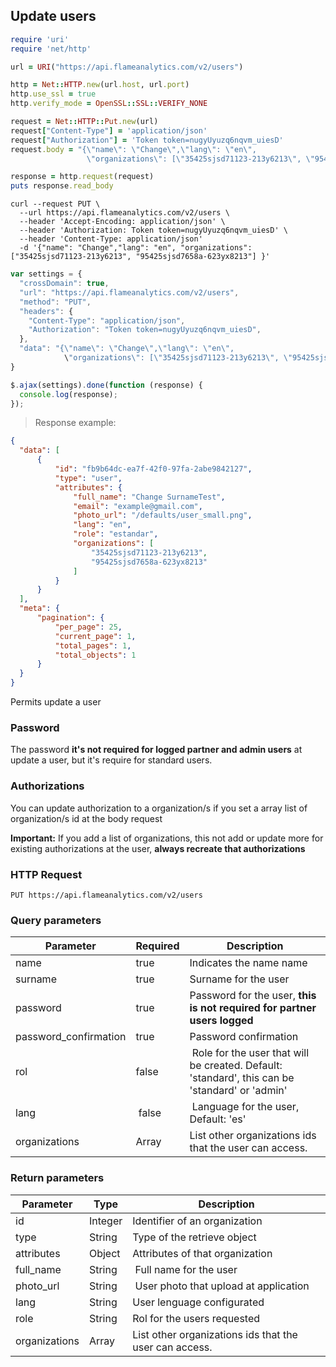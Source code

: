 ## Update users

```ruby
require 'uri'
require 'net/http'

url = URI("https://api.flameanalytics.com/v2/users")

http = Net::HTTP.new(url.host, url.port)
http.use_ssl = true
http.verify_mode = OpenSSL::SSL::VERIFY_NONE

request = Net::HTTP::Put.new(url)
request["Content-Type"] = 'application/json'
request["Authorization"] = 'Token token=nugyUyuzq6nqvm_uiesD'
request.body = "{\"name\": \"Change\",\"lang\": \"en\",
                 \"organizations\": [\"35425sjsd71123-213y6213\", \"95425sjsd7658a-623yx8213\"] }"

response = http.request(request)
puts response.read_body
```

```shell
curl --request PUT \
  --url https://api.flameanalytics.com/v2/users \
  --header 'Accept-Encoding: application/json' \
  --header 'Authorization: Token token=nugyUyuzq6nqvm_uiesD' \
  --header 'Content-Type: application/json'
  -d '{"name": "Change","lang": "en", "organizations": ["35425sjsd71123-213y6213", "95425sjsd7658a-623yx8213"] }'
```

```javascript
var settings = {
  "crossDomain": true,
  "url": "https://api.flameanalytics.com/v2/users",
  "method": "PUT",
  "headers": {
    "Content-Type": "application/json",
    "Authorization": "Token token=nugyUyuzq6nqvm_uiesD",
  },
  "data": "{\"name\": \"Change\",\"lang\": \"en\",
            \"organizations\": [\"35425sjsd71123-213y6213\", \"95425sjsd7658a-623yx8213\"] }"
}

$.ajax(settings).done(function (response) {
  console.log(response);
});
```

> Response example:

```json
{
  "data": [
      {
          "id": "fb9b64dc-ea7f-42f0-97fa-2abe9842127",
          "type": "user",
          "attributes": {
              "full_name": "Change SurnameTest",
              "email": "example@gmail.com",
              "photo_url": "/defaults/user_small.png",
              "lang": "en",
              "role": "estandar",
              "organizations": [
                  "35425sjsd71123-213y6213",
                  "95425sjsd7658a-623yx8213"
              ]
          }
      }
  ],
  "meta": {
      "pagination": {
          "per_page": 25,
          "current_page": 1,
          "total_pages": 1,
          "total_objects": 1
      }
  }
}
```

Permits update a user

### Password
The password **it's not required for logged partner and admin users** at update a user, but it's require for standard users.

### Authorizations
You can update authorization to a organization/s if you set a array list of organization/s id at the body request

**Important:**  If you add a list of organizations, this not add or update more for existing authorizations at the user, **always recreate that authorizations**

### HTTP Request

`PUT https://api.flameanalytics.com/v2/users`


### Query parameters

Parameter | Required | Description
--------- | ------- | -----------
name | true | Indicates the name name
surname | true | Surname for the user
password | true | Password for the user, **this is not required for partner users logged**
password_confirmation | true | Password confirmation
rol | false | Role for the user that will be created. Default: 'standard', this can be 'standard' or 'admin'
lang | false | Language for the user, Default: 'es'
organizations | Array | List other organizations ids that the user can access.


### Return parameters

Parameter | Type | Description
--------- | ------- | -----------
id | Integer | Identifier of an organization
type | String | Type of the retrieve object
attributes | Object | Attributes of that organization
full_name | String | Full name for the user
photo_url | String | User photo that upload at application
lang | String | User lenguage configurated
role | String | Rol for the users requested
organizations | Array | List other organizations ids that the user can access.